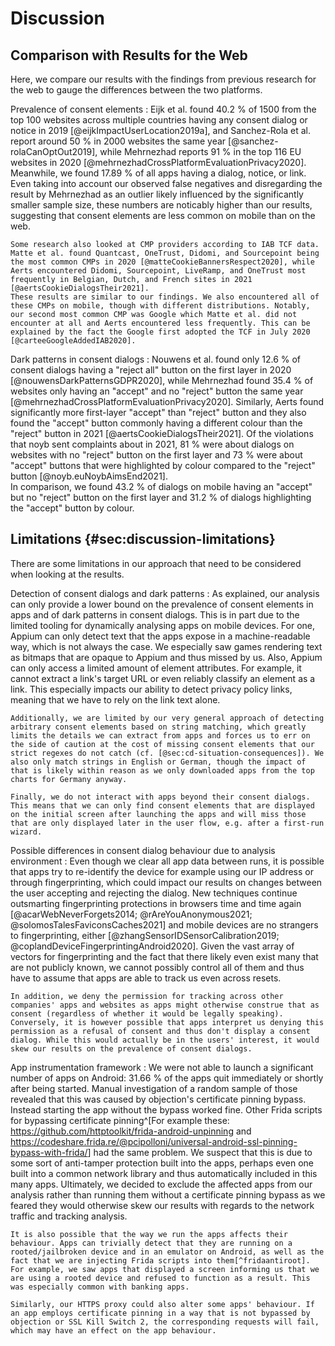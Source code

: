 # Discussion

## Comparison with Results for the Web

Here, we compare our results with the findings from previous research for the web to gauge the differences between the two platforms.

Prevalence of consent elements
:   Eijk et al. found 40.2&nbsp;% of 1500 from the top 100 websites across multiple countries having any consent dialog or notice in 2019 [@eijkImpactUserLocation2019a], and Sanchez-Rola et al. report around 50&nbsp;% in 2000 websites the same year [@sanchez-rolaCanOptOut2019], while Mehrnezhad reports 91&nbsp;% in the top 116 EU websites in 2020 [@mehrnezhadCrossPlatformEvaluationPrivacy2020].  
    Meanwhile, we found 17.89&nbsp;% of all apps having a dialog, notice, or link. Even taking into account our observed false negatives and disregarding the result by Mehrnezhad as an outlier likely influenced by the significantly smaller sample size, these numbers are noticably higher than our results, suggesting that consent elements are less common on mobile than on the web.

    Some research also looked at CMP providers according to IAB TCF data. Matte et al. found Quantcast, OneTrust, Didomi, and Sourcepoint being the most common CMPs in 2020 [@matteCookieBannersRespect2020], while Aerts encountered Didomi, Sourcepoint, LiveRamp, and OneTrust most frequently in Belgian, Dutch, and French sites in 2021 [@aertsCookieDialogsTheir2021].  
    These results are similar to our findings. We also encountered all of these CMPs on mobile, though with different distributions. Notably, our second most common CMP was Google which Matte et al. did not encounter at all and Aerts encountered less frequently. This can be explained by the fact the Google first adopted the TCF in July 2020 [@carteeGoogleAddedIAB2020].

Dark patterns in consent dialogs
:   Nouwens et al. found only 12.6&nbsp;% of consent dialogs having a "reject all" button on the first layer in 2020 [@nouwensDarkPatternsGDPR2020], while Mehrnezhad found 35.4&nbsp;% of websites only having an "accept" and no "reject" button the same year [@mehrnezhadCrossPlatformEvaluationPrivacy2020]. Similarly, Aerts found significantly more first-layer "accept" than "reject" button and they also found the "accept" button commonly having a different colour than the "reject" button in 2021 [@aertsCookieDialogsTheir2021]. Of the violations that noyb sent complaints about in 2021, 81&nbsp;% were about dialogs on websites with no "reject" button on the first layer and 73&nbsp;% were about "accept" buttons that were highlighted by colour compared to the "reject" button [@noyb.euNoybAimsEnd2021].  
    In comparison, we found 43.2&nbsp;% of dialogs on mobile having an "accept" but no "reject" button on the first layer and 31.2&nbsp;% of dialogs highlighting the "accept" button by colour.

## Limitations {#sec:discussion-limitations}

There are some limitations in our approach that need to be considered when looking at the results.

Detection of consent dialogs and dark patterns
:   As explained, our analysis can only provide a lower bound on the prevalence of consent elements in apps and of dark patterns in consent dialogs. This is in part due to the limited tooling for dynamically analysing apps on mobile devices. For one, Appium can only detect text that the apps expose in a machine-readable way, which is not always the case. We especially saw games rendering text as bitmaps that are opaque to Appium and thus missed by us. Also, Appium can only access a limited amount of element attributes. For example, it cannot extract a link's target URL or even reliably classify an element as a link. This especially impacts our ability to detect privacy policy links, meaning that we have to rely on the link text alone.

    Additionally, we are limited by our very general approach of detecting arbitrary consent elements based on string matching, which greatly limits the details we can extract from apps and forces us to err on the side of caution at the cost of missing consent elements that our strict regexes do not catch (cf. [@sec:cd-situation-consequences]). We also only match strings in English or German, though the impact of that is likely within reason as we only downloaded apps from the top charts for Germany anyway.

    Finally, we do not interact with apps beyond their consent dialogs. This means that we can only find consent elements that are displayed on the initial screen after launching the apps and will miss those that are only displayed later in the user flow, e.g. after a first-run wizard.

Possible differences in consent dialog behaviour due to analysis environment
:   Even though we clear all app data between runs, it is possible that apps try to re-identify the device for example using our IP address or through fingerprinting, which could impact our results on changes between the user accepting and rejecting the dialog. New techniques continue outsmarting fingerprinting protections in browsers time and time again [@acarWebNeverForgets2014; @rAreYouAnonymous2021; @solomosTalesFaviconsCaches2021] and mobile devices are no strangers to fingerprinting, either [@zhangSensorIDSensorCalibration2019; @coplandDeviceFingerprintingAndroid2020]. Given the vast array of vectors for fingerprinting and the fact that there likely even exist many that are not publicly known, we cannot possibly control all of them and thus have to assume that apps are able to track us even across resets.

    In addition, we deny the permission for tracking across other companies' apps and websites as apps might otherwise construe that as consent (regardless of whether it would be legally speaking). Conversely, it is however possible that apps interpret us denying this permission as a refusal of consent and thus don't display a consent dialog. While this would actually be in the users' interest, it would skew our results on the prevalence of consent dialogs.

App instrumentation framework
:   We were not able to launch a significant number of apps on Android: 31.66&nbsp;% of the apps quit immediately or shortly after being started. Manual investigation of a random sample of those revealed that this was caused by objection's certificate pinning bypass. Instead starting the app without the bypass worked fine. Other Frida scripts for bypassing certificate pinning^[For example these: <https://github.com/httptoolkit/frida-android-unpinning> and <https://codeshare.frida.re/@pcipolloni/universal-android-ssl-pinning-bypass-with-frida/>] had the same problem. We suspect that this is due to some sort of anti-tamper protection built into the apps, perhaps even one built into a common network library and thus automatically included in this many apps. Ultimately, we decided to exclude the affected apps from our analysis rather than running them without a certificate pinning bypass as we feared they would otherwise skew our results with regards to the network traffic and tracking analysis.

    It is also possible that the way we run the apps affects their behaviour. Apps can trivially detect that they are running on a rooted/jailbroken device and in an emulator on Android, as well as the fact that we are injecting Frida scripts into them[^fridaantiroot]. For example, we saw apps that displayed a screen informing us that we are using a rooted device and refused to function as a result. This was especially common with banking apps.

    Similarly, our HTTPS proxy could also alter some apps' behaviour. If an app employs certificate pinning in a way that is not bypassed by objection or SSL Kill Switch 2, the corresponding requests will fail, which may have an effect on the app behaviour.


[^fridaantiroot]: There are Frida scripts to bypass these checks as well, e.g.: <https://codeshare.frida.re/@dzonerzy/fridantiroot/> and <https://codeshare.frida.re/@enovella/anti-frida-bypass/>

    However, we tried to keep the amount of Frida scripts we inject to a minimum because they can in fact break apps as we saw. The only script that we inject into the apps during the actual runs is the certificate pinning bypass on Android. All other scripts are either injected into system processes (clipboard seeding and granting location permission on iOS), where we have confirmed that they do not cause problems, or are only injected into the app after the rest of analysis is done (reading the preferences).
